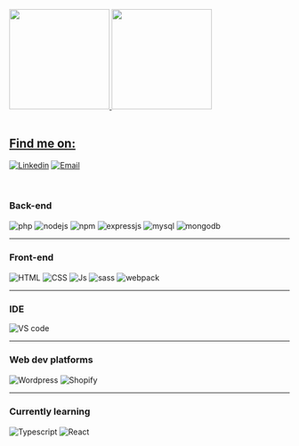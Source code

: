 
<div>
  <a href="https://github.com/correia-jpv">
  <img height="180em" src="https://github-readme-stats.vercel.app/api?username=correia-jpv&show_icons=true&theme=dark&include_all_commits=true&count_private=true"/>
  <img height="180em" src="https://github-readme-stats.vercel.app/api/top-langs/?username=correia-jpv&layout=compact&langs_count=7&theme=dark"/>
</div> <br>


## Find me on:


<p>
    <a href="https://www.linkedin.com/in/jfpvc/" target="_blank"><img src="https://img.shields.io/badge/-LinkedIn-%230077B5?style=for-the-badge&logo=linkedin&logoColor=white" target="_blank" alt="Linkedin"></a> 
  <a href="mailto:correia.jpv@gmail.com"><img src="https://img.shields.io/badge/Gmail-D14836?style=for-the-badge&logo=gmail&logoColor=white" target="_blank" alt="Email"></a>
</p> 
  <br>


<div style="display: inline_block">  

 ### Back-end

 <img align="center" alt="php" src="https://img.shields.io/badge/PHP-777BB4?style=for-the-badge&logo=php&logoColor=white">
  
 <img align="center" alt="nodejs" src="https://img.shields.io/badge/Node.js-339933?style=for-the-badge&logo=nodedotjs&logoColor=white">
  
 <img align="center" alt="npm" src="https://img.shields.io/badge/npm-CB3837?style=for-the-badge&logo=npm&logoColor=white">
  
 <img align="center" alt="expressjs" src="https://img.shields.io/badge/Express.js-000000?style=for-the-badge&logo=express&logoColor=white">
  
  <img align="center" alt="mysql" src="https://img.shields.io/badge/MySQL-005C84?style=for-the-badge&logo=mysql&logoColor=white">
  
 <img align="center" alt="mongodb" src="https://img.shields.io/badge/MongoDB-white?style=for-the-badge&logo=mongodb&logoColor=4EA94B">
<hr>

  

 ### Front-end 

 <img align="center" alt="HTML" src="https://img.shields.io/badge/HTML5-E34F26?style=for-the-badge&logo=html5&logoColor=white">

 <img align="center" alt="CSS" src="https://img.shields.io/badge/CSS3-1572B6?style=for-the-badge&logo=css3&logoColor=white">  

 <img align="center" alt="Js" src="https://img.shields.io/badge/JavaScript-323330?style=for-the-badge&logo=javascript&logoColor=F7DF1E">  

 <img align="center" alt="sass" src="https://img.shields.io/badge/Sass-CC6699?style=for-the-badge&logo=sass&logoColor=white">  
  
 <img align="center" alt="webpack" src="https://img.shields.io/badge/Webpack-8DD6F9?style=for-the-badge&logo=Webpack&logoColor=white">  

 <hr>




  ### IDE  

  

 <img align="center" alt="VS code" src="https://img.shields.io/badge/Visual_Studio_Code-0078D4?style=for-the-badge&logo=visual%20studio%20code&logoColor=white">


  <hr>

  ### Web dev platforms
  
 <img align="center" alt="Wordpress" src="https://img.shields.io/badge/Wordpress-21759B?style=for-the-badge&logo=wordpress&logoColor=white">
 <img align="center" alt="Shopify" src="https://img.shields.io/badge/shopify-8DB543?style=for-the-badge&logo=Shopify&logoColor=white">
      
  <hr>

  
 ### Currently learning
   <img align="center" alt="Typescript" src="https://img.shields.io/badge/TypeScript-007ACC?style=for-the-badge&logo=typescript&logoColor=white">
   <img align="center" alt="React" src="https://img.shields.io/badge/React-20232A?style=for-the-badge&logo=react&logoColor=61DAFB">


<!--
- 🔭 I’m currently working on ...
- 🌱 I’m currently learning ...
- 👯 I’m looking to collaborate on ...
- 🤔 I’m looking for help with ...
- 💬 Ask me about ...
- 📫 How to reach me: ...
- 😄 Pronouns: ...
- ⚡ Fun fact: ...
-->
